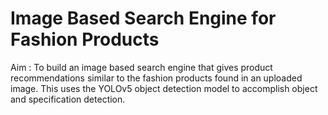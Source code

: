 # Image Based Search Engine for Fashion Products 
Aim : To build an image based search engine that gives product recommendations similar to the fashion products found in an uploaded image.
This uses the YOLOv5 object detection model to accomplish object and specification detection.
